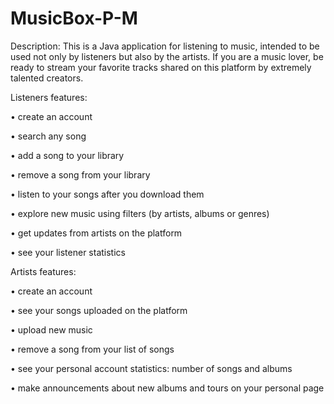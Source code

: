 # MusicBox-P-M

Description: This is a Java application for listening to music, intended to be used not only by listeners but also by the artists. If you are a music lover, be ready to stream your favorite tracks shared on this platform by extremely talented creators. 

Listeners features:  

• create an account 

• search any song 

• add a song to your library  

• remove a song from your library 

• listen to your songs after you download them  

• explore new music using filters (by artists, albums or genres) 

• get updates from artists on the platform 

• see your listener statistics 

 

Artists features:  

• create an account 

• see your songs uploaded on the platform 

• upload new music  

• remove a song from your list of songs 

• see your personal account statistics: number of songs and albums 

• make announcements about new albums and tours on your personal page 
